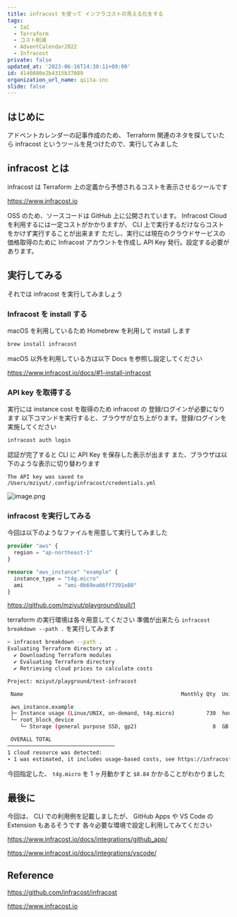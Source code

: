 ```yaml
---
title: infracost を使って インフラコストの見える化をする
tags:
  - IaC
  - Terraform
  - コスト削減
  - AdventCalendar2022
  - Infracost
private: false
updated_at: '2023-06-16T14:30:11+09:00'
id: 4140880e2b4315b37089
organization_url_name: qiita-inc
slide: false
---
```


## はじめに

アドベントカレンダーの記事作成のため、 Terraform 関連のネタを探していたら infracost というツールを見つけたので、実行してみました

## infracost とは

infracost は Terraform 上の定義から予想されるコストを表示させるツールです

https://www.infracost.io

OSS のため、ソースコードは GitHub 上に公開されています。 Infracost Cloud を利用するには一定コストがかかりますが、 CLI 上で実行するだけならコストをかけず実行することが出来ます
ただし、実行には現在のクラウドサービスの価格取得のために Infracost アカウントを作成し API Key 発行。設定する必要があります。

## 実行してみる

それでは infracost を実行してみましょう

### Infracost を install する

macOS を利用しているため Homebrew を利用して install します

```sh
brew install infracost
```

macOS 以外を利用している方は以下 Docs を参照し設定してください

https://www.infracost.io/docs/#1-install-infracost

### API key を取得する

実行には instance cost を取得のため infracost の 登録/ログインが必要になります
以下コマンドを実行すると、ブラウザが立ち上がります。登録/ログインを実施してください

```sh
infracost auth login
```

認証が完了すると CLI に API Key を保存した表示が出ます
また、ブラウザは以下のような表示に切り替わります

```
The API key was saved to /Users/mziyut/.config/infracost/credentials.yml
```

![image.png](https://qiita-image-store.s3.ap-northeast-1.amazonaws.com/0/55950/bda76078-048e-9b90-824c-2b8ef9717bd2.png)

### infracost を実行してみる

今回は以下のようなファイルを用意して実行してみました

```hcl:main.tf
provider "aws" {
  region = "ap-northeast-1"
}

resource "aws_instance" "example" {
  instance_type = "t4g.micro"
  ami           = "ami-0b69ea66ff7391e80"
}
```

https://github.com/mziyut/playground/pull/1

terraform の実行環境は各々用意してください
準備が出来たら `infracost breakdown --path .` を実行してみます

```sh
> infracost breakdown --path .
Evaluating Terraform directory at .
  ✔ Downloading Terraform modules
  ✔ Evaluating Terraform directory
  ✔ Retrieving cloud prices to calculate costs

Project: mziyut/playground/test-infracost

 Name                                                  Monthly Qty  Unit   Monthly Cost

 aws_instance.example
 ├─ Instance usage (Linux/UNIX, on-demand, t4g.micro)          730  hours         $7.88
 └─ root_block_device
    └─ Storage (general purpose SSD, gp2)                        8  GB            $0.96

 OVERALL TOTAL                                                                    $8.84
──────────────────────────────────
1 cloud resource was detected:
∙ 1 was estimated, it includes usage-based costs, see https://infracost.io/usage-file
```

今回指定した、 `t4g.micro` を 1 ヶ月動かすと `$8.84` かかることがわかりました

## 最後に

今回は、 CLI での利用例を記載しましたが、 GitHub Apps や VS Code の Extension もあるそうです
各々必要な環境で設定し利用してみてください

https://www.infracost.io/docs/integrations/github_app/

https://www.infracost.io/docs/integrations/vscode/

## Reference

https://github.com/infracost/infracost

https://www.infracost.io
